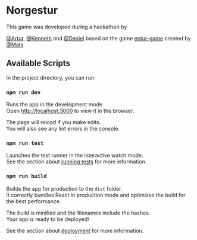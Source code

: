 # Norgestur
This game was developed during a hackathon by


[@Artur](https://github.com/apkrauze), [@Kenneth](https://github.com/kennetng) and [@Daniel](https://github.com/Daniel-Jansson)
based on the game [entur-game](https://github.com/entur/entur-game) created by [@Mats](https://github.com/draperunner)
## Available Scripts

In the project directory, you can run:

### `npm run dev`

Runs the app in the development mode.<br />
Open [http://localhost:3000](http://localhost:3000) to view it in the browser.

The page will reload if you make edits.<br />
You will also see any lint errors in the console.

### `npm run test`

Launches the test runner in the interactive watch mode.<br />
See the section about [running tests](https://facebook.github.io/create-react-app/docs/running-tests) for more information.

### `npm run build`

Builds the app for production to the `dist` folder.<br />
It correctly bundles React in production mode and optimizes the build for the best performance.

The build is minified and the filenames include the hashes.<br />
Your app is ready to be deployed!

See the section about [deployment](https://facebook.github.io/create-react-app/docs/deployment) for more information.